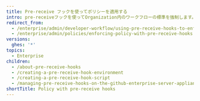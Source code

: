 ```yaml
---
title: Pre-receive フックを使ってポリシーを適用する
intro: pre-receiveフックを使ってOrganization内のワークフローの標準を強制します。 pre-receiveフックは、プッシュがリポジトリに受け付けられる前に、事前に定義された一連の品質チェックをコードがパスすることを求めます。
redirect_from:
  - /enterprise/admin/developer-workflow/using-pre-receive-hooks-to-enforce-policy
  - /enterprise/admin/policies/enforcing-policy-with-pre-receive-hooks
versions:
  ghes: '*'
topics:
  - Enterprise
children:
  - /about-pre-receive-hooks
  - /creating-a-pre-receive-hook-environment
  - /creating-a-pre-receive-hook-script
  - /managing-pre-receive-hooks-on-the-github-enterprise-server-appliance
shortTitle: Policy with pre-receive hooks
---
```


